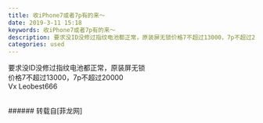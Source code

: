 ```yaml
---
title: 收iPhone7或者7p有的来～
date: 2019-3-11 15:18
keywords: 收iPhone7或者7p有的来～
description: 要求没ID没修过指纹电池都正常，原装屏无锁价格7不超过13000，7p不超过20000Vx Leobest666 
categories: used
---
```

<td class="t_f" id="postmessage_3202630">

要求没ID没修过指纹电池都正常，原装屏无锁<br/>
价格7不超过13000，7p不超过20000<br/>
Vx Leobest666 <br/>
<br/>
</td>
###### 转载自[菲龙网]